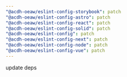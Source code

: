 ```yaml
---
"@acdh-oeaw/eslint-config-storybook": patch
"@acdh-oeaw/eslint-config-astro": patch
"@acdh-oeaw/eslint-config-react": patch
"@acdh-oeaw/eslint-config-solid": patch
"@acdh-oeaw/eslint-config": patch
"@acdh-oeaw/eslint-config-next": patch
"@acdh-oeaw/eslint-config-node": patch
"@acdh-oeaw/eslint-config-vue": patch
---
```


update deps
